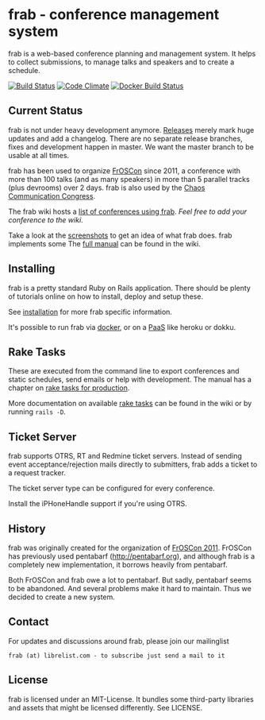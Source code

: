 # frab - conference management system

frab is a web-based conference planning and management system.
It helps to collect submissions, to manage talks and speakers
and to create a schedule.

[![Build Status](https://travis-ci.org/frab/frab.svg?branch=master)](https://travis-ci.org/frab/frab)
[![Code Climate](https://codeclimate.com/github/frab/frab.png)](https://codeclimate.com/github/frab/frab)
[![Docker Build Status](https://img.shields.io/docker/build/frab/frab.svg)](https://hub.docker.com/r/frab/frab/)

## Current Status

frab is not under heavy development anymore.
[Releases](https://github.com/frab/frab/releases) merely mark huge updates and
add a changelog.  There are no separate release branches, fixes and development
happen in master.  We want the master branch to be usable at all times.

frab has been used to organize [FrOSCon](https://froscon.de) since 2011, a
conference with more than 100 talks (and as many speakers) in more
than 5 parallel tracks (plus devrooms) over 2 days.
frab is also used by the [Chaos Communication Congress](https://events.ccc.de).

The frab wiki hosts a [list of conferences using frab](https://github.com/frab/frab/wiki).
*Feel free to add your conference to the wiki*.

Take a look at the [screenshots](https://github.com/frab/frab/wiki/Screenshots)
to get an idea of what frab does. frab implements some The [full
manual](https://github.com/frab/frab/wiki/Manual) can be found in the wiki.

## Installing

frab is a pretty standard Ruby on Rails application.
There should be plenty of tutorials online on how to install,
deploy and setup these.

See [installation](INSTALL.md) for more frab specific information.

It's possible to run frab via [docker](https://github.com/frab/frab/blob/master/README.docker.md), or on a [PaaS](https://github.com/frab/frab/blob/master/README.PaaS.md) like heroku or dokku.

## Rake Tasks

These are executed from the command line to export conferences and static
schedules, send emails or help with development.  The manual has a chapter on
[rake tasks for production](https://github.com/frab/frab/wiki/Manual#managing-frab-in-production).

More documentation on available [rake tasks](https://github.com/frab/frab/wiki/Rake%20Tasks) can be found in the wiki
or by running `rails -D`.

## Ticket Server

frab supports OTRS, RT and Redmine ticket servers. Instead of sending
event acceptance/rejection mails directly to submitters, frab adds
a ticket to a request tracker.

The ticket server type can be configured for every conference.

Install the iPHoneHandle support if you're using OTRS.

## History

frab was originally created for the organization of [FrOSCon 2011](http://www.froscon.de).
FrOSCon has previously used pentabarf (http://pentabarf.org), and although
frab is a completely new implementation, it borrows heavily from pentabarf.

Both FrOSCon and frab owe a lot to pentabarf. But sadly, pentabarf seems to
be abandoned. And several problems make it hard to maintain. Thus we decided
to create a new system.

## Contact

For updates and discussions around frab, please join our mailinglist

    frab (at) librelist.com - to subscribe just send a mail to it

## License

frab is licensed under an MIT-License. It bundles some
third-party libraries and assets that might be licensed
differently. See LICENSE.
